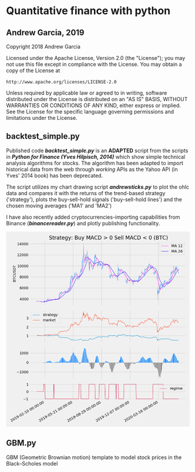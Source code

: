 # Quantitative finance with python
## Andrew Garcia, 2019

Copyright 2018 Andrew Garcia

Licensed under the Apache License, Version 2.0 (the "License");
you may not use this file except in compliance with the License.
You may obtain a copy of the License at

    http://www.apache.org/licenses/LICENSE-2.0

Unless required by applicable law or agreed to in writing, software
distributed under the License is distributed on an "AS IS" BASIS,
WITHOUT WARRANTIES OR CONDITIONS OF ANY KIND, either express or implied.
See the License for the specific language governing permissions and
limitations under the License.

## backtest_simple.py

Published code _**backtest_simple.py**_ is an **ADAPTED** script from the scripts in _**Python for Finance (Yves Hilpisch, 2014)**_ which show simple technical analysis algorithms for stocks. The algorithm has been adapted to import historical data from the web through *working* APIs as the Yahoo API (in Yves' 2014 book) has been deprecated.

The script utilizes my chart drawing script _**andrewsticks.py**_ to plot the ohlc data and compares it with the returns of the trend-based strategy ('strategy'), plots the buy-sell-hold signals ('buy-sell-hold lines') and the chosen moving averages ('MA1' and 'MA2')

I have also recently added cryptocurrencies-importing capabilities from Binance (_**binancereader.py**_) and plotly publishing functionality.

<img src="BTC_andrewsticks.png" alt="drawing" width="500"/></a>

## GBM.py

GBM (Geometric Brownian motion) template to model stock prices in the Black–Scholes model
